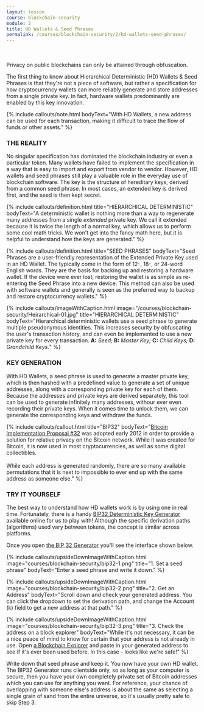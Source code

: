 ```yaml
---
layout: lesson
course: blockchain-security
module: 2
title: HD Wallets & Seed Phrases
permalink: /courses/blockchain-security/2/hd-wallets-seed-phrases/
---
```

<br>
<br>
<span class="openingParagraph">Privacy on public blockchains can only be attained through obfuscation.</span>

The first thing to know about Hierarchical Deterministic (HD) Wallets &amp; Seed Phrases is that they're not a piece of software, but rather a specification for how cryptocurrency wallets can more reliably generate and store addresses from a single private key. In fact, hardware wallets predominantly are enabled by this key innovation. 

{% include callouts/note.html
	bodyText="With HD Wallets, a new address can be used for each transaction, making it difficult to trace the flow of funds or other assets."
%}

<h3>THE REALITY</h3>
No singular specification has dominated the blockchain industry or even a particular token. Many wallets have failed to implement the specification in a way that is easy to import and export from vendor to vendor. However, HD wallets and seed phrases still play a valuable role in the everyday use of blockchain software. The key is the structure of hereditary keys, derived from a common seed phrase. In most cases, an extended key is derived first, and the seed is then kept secret. 

{% include callouts/definition.html 
	title="HIERARCHICAL DETERMINISTIC"
	bodyText="A deterministic wallet is nothing more than a way to regenerate many addresses from a single <em>extended</em> private key. We call it extended because it is twice the length of a normal key, which allows us to perform some cool math tricks. We won't get into the fancy math here, but it is helpful to understand how the keys are generated."
%}

{% include callouts/definition.html 
	title="SEED PHRASES"
	bodyText="Seed Phrases are a user-friendly representation of the Extended Private Key used in an HD Wallet. The typically come in the form of 12-, 18-, or 24-word English words. They are the basis for backing up and restoring a hardware wallet. If the device were ever lost, restoring the wallet is as simple as re-entering the Seed Phrase into a new device. This method can also be used with software wallets and generally is seen as the preferred way to backup and restore cryptocurrency wallets."
%}

{% include callouts/imageWithCaption.html
	image="/courses/blockchain-security/Heirarchical-01.jpg"
	title="HIERARCHICAL DETERMINISTIC"
	bodyText="Hierarchical deterministic wallets use a seed phrase to generate multiple pseudonymous identities. This increases security by obfuscating the user's transaction history, and can even be implemented to use a new private key for every transaction. <b>A:</b> <i>Seed;</i> <b>B:</b> <i>Master Key;</i> <b>C:</b> <i>Child Keys;</i> <b>D:</b> <i>Grandchild Keys.</i>"
%}

<h3>KEY GENERATION</h3>
With HD Wallets, a seed phrase is used to generate a master private key, which is then hashed with a predefined value to generate a set of unique addresses, along with a corresponding private key for each of them. Because the addresses and private keys are derived separately, this tool can be used to generate infinitely many addresses, withour ever even recording their private keys. When it comes time to unlock them, we can generate the corresponding keys and withdraw the funds.

{% include callouts/callout.html 
	title="BIP32"
	bodyText="<a href='https://en.bitcoin.it/wiki/BIP_0032'>Bitcoin Implementation Proposal #32</a> was adopted early 2012 in order to provide a solution for relative privacy on the Bitcoin network. While it was created for Bitcoin, it is now used in most cryptocurrencies, as well as some digital collectibles.<br><br>While each address is generated randomly, there are so many available permutations that it is next to impossible to ever end up with the same address as someone else."
%}

<h3>TRY IT YOURSELF</h3>
The best way to understand how HD wallets work is by using one in real time. Fortunately, there is a handy <a href="http://bip32.org/">BIP32 Deterministic Key Generator</a> available online for us to play with! Although the specific derivation paths (algorithms) used vary between tokens, the concept is similar across platforms.

Once you open <a href="http://bip32.org/">the BIP 32 Generator</a> you'll see the interface shown below.

{% include callouts/upsideDownImageWithCaption.html
	image="courses/blockchain-security/bip32-1.png"
	title="1. Set a seed phrase"
	bodyText="Enter a seed phrase and write it down."
%}

{% include callouts/upsideDownImageWithCaption.html
	image="courses/blockchain-security/bip32-2.png"
	title="2. Get an Address"
	bodyText="Scroll down and check your generated address. You can click the dropdown to set the derivation path, and change the Account (k) field to get a new address at that path."
%}

{% include callouts/upsideDownImageWithCaption.html
	image="courses/blockchain-security/bip32-3.png"
	title="3. Check the address on a block explorer"
	bodyText="While it's not necessary, it can be a nice peace of mind to know for certain that your address is not already in use. Open <a href='https://www.blockchain.com/explorer'>a Blockchain Explorer</a> and paste in your generated address to see if it's ever been used before. In this case - looks like we're safe!"
%}

Write down that seed phrase and keep it. You now have your own HD wallet. The BIP32 Generator runs clientside only, so as long as your computer is secure, then you have your own completely private set of Bitcoin addresses which you can use for anything you want. For reference, your chance of overlapping with someone else's address is about the same as selecting a single grain of sand from the entire universe, so it's usually pretty safe to skip Step 3.

